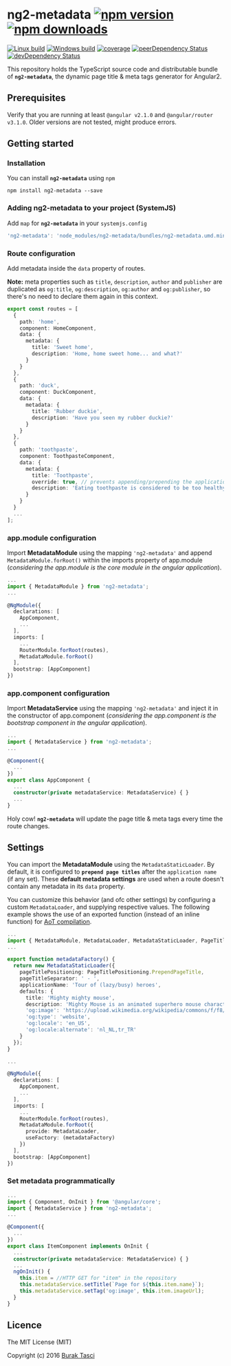 # ng2-metadata [![npm version](https://badge.fury.io/js/ng2-metadata.svg)](http://badge.fury.io/js/ng2-metadata) [![npm downloads](https://img.shields.io/npm/dm/ng2-metadata.svg)](https://npmjs.org/ng2-metadata)

[![Linux build](https://travis-ci.org/fulls1z3/ng2-metadata.svg?branch=master)](https://travis-ci.org/fulls1z3/ng2-metadata) [![Windows build](https://ci.appveyor.com/api/projects/status/github/fulls1z3/ng2-metadata?branch=master&svg=true)](https://ci.appveyor.com/project/fulls1z3/ng2-metadata) [![coverage](https://codecov.io/github/fulls1z3/ng2-metadata/coverage.svg?branch=master)](https://codecov.io/gh/fulls1z3/ng2-metadata) [![peerDependency Status](https://david-dm.org/fulls1z3/ng2-metadata/peer-status.svg)](https://david-dm.org/fulls1z3/ng2-metadata#info=peerDependencies) [![devDependency Status](https://david-dm.org/fulls1z3/ng2-metadata/dev-status.svg)](https://david-dm.org/fulls1z3/ng2-metadata#info=devDependencies)

This repository holds the TypeScript source code and distributable bundle of **`ng2-metadata`**, the dynamic page title &amp; meta tags generator for Angular2.

## Prerequisites
Verify that you are running at least `@angular v2.1.0` and `@angular/router v3.1.0`. Older versions are not tested, might produce errors.

## Getting started
### Installation
You can install **`ng2-metadata`** using `npm`
```
npm install ng2-metadata --save
```

### Adding ng2-metadata to your project (SystemJS)
Add `map` for **`ng2-metadata`** in your `systemjs.config`
```javascript
'ng2-metadata': 'node_modules/ng2-metadata/bundles/ng2-metadata.umd.min.js'
```

### Route configuration
Add metadata inside the `data` property of routes.

**Note:** meta properties such as `title`, `description`, `author` and `publisher` are duplicated as `og:title`, `og:description`, `og:author` and `og:publisher`, so there's no need to declare them again in this context.

```TypeScript
export const routes = [
  {
    path: 'home',
    component: HomeComponent,
    data: {
      metadata: {
        title: 'Sweet home',
        description: 'Home, home sweet home... and what?'
      }
    }
  },
  {
    path: 'duck',
    component: DuckComponent,
    data: {
      metadata: {
        title: 'Rubber duckie',
        description: 'Have you seen my rubber duckie?'
      }
    }
  },
  {
    path: 'toothpaste',
    component: ToothpasteComponent,
    data: {
      metadata: {
        title: 'Toothpaste',
        override: true, // prevents appending/prepending the application name to the title attribute
        description: 'Eating toothpaste is considered to be too healthy!'
      }
    }
  }
  ...
];
```

### app.module configuration
Import **MetadataModule** using the mapping `'ng2-metadata'` and append `MetadataModule.forRoot()` within the imports property of app.module (*considering the app.module is the core module in the angular application*).

```TypeScript
...
import { MetadataModule } from 'ng2-metadata';
...

@NgModule({
  declarations: [
    AppComponent,
    ...
  ],
  imports: [
    ...
    RouterModule.forRoot(routes),
    MetadataModule.forRoot()
  ],
  bootstrap: [AppComponent]
})
```

### app.component configuration
Import **MetadataService** using the mapping `'ng2-metadata'` and inject it in the constructor of app.component (*considering the app.component is the bootstrap component in the angular application*).

```TypeScript
...
import { MetadataService } from 'ng2-metadata';
...

@Component({
  ...
})
export class AppComponent {
  ...
  constructor(private metadataService: MetadataService) { }
  ...
}
```

Holy cow! **`ng2-metadata`** will update the page title & meta tags every time the route changes.

## Settings
You can import the **MetadataModule** using the `MetadataStaticLoader`. By default, it is configured to **`prepend page titles`** after the `application name` (if any set). These **default metadata settings** are used when a route doesn't contain any metadata in its `data` property.

You can customize this behavior (and ofc other settings) by configuring a custom `MetadataLoader`, and supplying respective values. The following example shows the use of an exported function (instead of an inline function) for [AoT compilation].

```TypeScript
...
import { MetadataModule, MetadataLoader, MetadataStaticLoader, PageTitlePositioning } from 'ng2-metadata';
...

export function metadataFactory() {
  return new MetadataStaticLoader({
    pageTitlePositioning: PageTitlePositioning.PrependPageTitle,
    pageTitleSeparator: ' - ',
    applicationName: 'Tour of (lazy/busy) heroes',
    defaults: {
      title: 'Mighty mighty mouse',
      description: 'Mighty Mouse is an animated superhero mouse character',
      'og:image': 'https://upload.wikimedia.org/wikipedia/commons/f/f8/superraton.jpg',
      'og:type': 'website',
      'og:locale': 'en_US',
      'og:locale:alternate': 'nl_NL,tr_TR'
    }
  });
}

...

@NgModule({
  declarations: [
    AppComponent,
    ...
  ],
  imports: [
    ...
    RouterModule.forRoot(routes),
    MetadataModule.forRoot({
      provide: MetadataLoader,
      useFactory: (metadataFactory)
    })
  ],
  bootstrap: [AppComponent]
})
```

### Set metadata programmatically
```TypeScript
...
import { Component, OnInit } from '@angular/core';
import { MetadataService } from 'ng2-metadata';
...

@Component({
  ...
})
export class ItemComponent implements OnInit {
  ...
  constructor(private metadataService: MetadataService) { }
  ...
  ngOnInit() {
    this.item = //HTTP GET for "item" in the repository
    this.metadataService.setTitle(`Page for ${this.item.name}`);
    this.metadataService.setTag('og:image', this.item.imageUrl);
  }
}

```

## Licence
The MIT License (MIT)

Copyright (c) 2016 [Burak Tasci](http://www.buraktasci.com)

[AoT compilation]: https://angular.io/docs/ts/latest/cookbook/aot-compiler.html